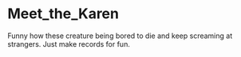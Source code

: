# Meet_the_Karen
Funny how these creature being bored to die and keep screaming at strangers.
Just make records for fun.
